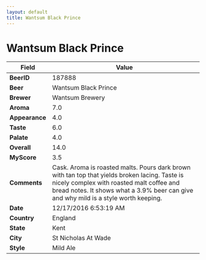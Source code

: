 ```yaml
---
layout: default
title: Wantsum Black Prince
---
```


# Wantsum Black Prince

| Field         | Value     |
|---------------|-----------|
| **BeerID** | 187888 |
| **Beer** | Wantsum Black Prince |
| **Brewer** | Wantsum Brewery |
| **Aroma** | 7.0 |
| **Appearance** | 4.0 |
| **Taste** | 6.0 |
| **Palate** | 4.0 |
| **Overall** | 14.0 |
| **MyScore** | 3.5 |
| **Comments** | Cask. Aroma is roasted malts. Pours dark brown with tan top that yields broken lacing. Taste is nicely complex with roasted malt coffee and bread notes. It shows what a 3.9% beer can give and why mild is a style worth keeping. |
| **Date** | 12/17/2016 6:53:19 AM |
| **Country** | England |
| **State** | Kent |
| **City** | St Nicholas At Wade |
| **Style** | Mild Ale |
